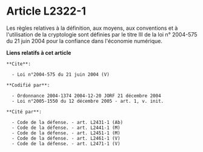 # Article L2322-1

Les règles relatives à la définition, aux moyens, aux conventions et à l'utilisation de la cryptologie sont définies par le
titre III de la loi n° 2004-575 du 21 juin 2004 pour la confiance dans l'économie numérique.

**Liens relatifs à cet article**

	**Cite**:

	  - Loi n°2004-575 du 21 juin 2004 (V)

	**Codifié par**:

	  - Ordonnance 2004-1374 2004-12-20 JORF 21 décembre 2004
	  - Loi n°2005-1550 du 12 décembre 2005 - art. 1, v. init.

	**Cité par**:

	  - Code de la défense. - art. L2431-1 (Ab)
	  - Code de la défense. - art. L2441-1 (M)
	  - Code de la défense. - art. L2451-1 (M)
	  - Code de la défense. - art. L2461-1 (V)
	  - Code de la défense. - art. L2471-1 (V)
